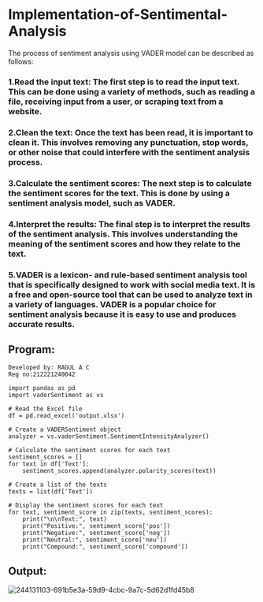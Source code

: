 # Implementation-of-Sentimental-Analysis
The process of sentiment analysis using VADER model can be described as follows:

### 1.Read the input text: The first step is to read the input text. This can be done using a variety of methods, such as reading a file, receiving input from a user, or scraping text from a website.
### 2.Clean the text: Once the text has been read, it is important to clean it. This involves removing any punctuation, stop words, or other noise that could interfere with the sentiment analysis process.
### 3.Calculate the sentiment scores: The next step is to calculate the sentiment scores for the text. This is done by using a sentiment analysis model, such as VADER.
### 4.Interpret the results: The final step is to interpret the results of the sentiment analysis. This involves understanding the meaning of the sentiment scores and how they relate to the text.
### 5.VADER is a lexicon- and rule-based sentiment analysis tool that is specifically designed to work with social media text. It is a free and open-source tool that can be used to analyze text in a variety of languages. VADER is a popular choice for sentiment analysis because it is easy to use and produces accurate results.
## Program:
```
Developed by: RAGUL A C
Reg no:212221240042
```
```
import pandas as pd
import vaderSentiment as vs

# Read the Excel file
df = pd.read_excel('output.xlsx')

# Create a VADERSentiment object
analyzer = vs.vaderSentiment.SentimentIntensityAnalyzer()

# Calculate the sentiment scores for each text
sentiment_scores = []
for text in df['Text']:
    sentiment_scores.append(analyzer.polarity_scores(text))

# Create a list of the texts
texts = list(df['Text'])

# Display the sentiment scores for each text
for text, sentiment_score in zip(texts, sentiment_scores):
    print("\n\nText:", text)
    print("Positive:", sentiment_score['pos'])
    print("Negative:", sentiment_score['neg'])
    print("Neutral:", sentiment_score['neu'])
    print("Compound:", sentiment_score['compound'])
```


## Output:
![244131103-691b5e3a-59d9-4cbc-9a7c-5d62d1fd45b8](https://github.com/charansai0/Implementation-of-Sentimental-Analysis/assets/94296221/263ae02b-a752-4fd3-81ca-6277ff4a0a41)
